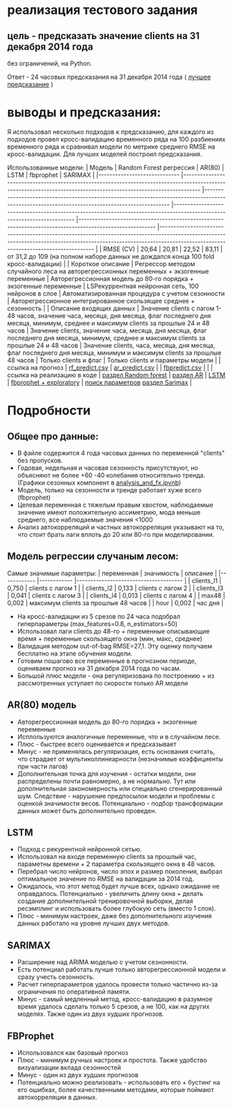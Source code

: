 # реализация тестового задания

## цель - предсказать значение clients на 31 декабря 2014 года
без ограничений, на Python.

Ответ - 24 часовых предсказания на 31 декабря 2014 года ( [лучшее предсказание](https://raw.githubusercontent.com/ksetdekov/test_predict_ts/main/rf_predict.csv) )

# выводы и предсказания:
Я использовал несколько подходов к предсказанию, для каждого из подходов провел кросс-валидацию временного ряда на 100 разбиениях временного ряда и сравнивал модели по метрике среднего RMSE на кросс-валидации. Для лучших моделей построил предсказания.


Использованные модели:
| Модель                      	| Random Forest регрессия                                                                                                                                          	| AR(80)                                                                                                                                        	| LSTM                                                                                                                   	| fbprophet                                                                                               	| SARIMAX                                                                                                                                                                                                          	|
|-----------------------------	|------------------------------------------------------------------------------------------------------------------------------------------------------------------	|-----------------------------------------------------------------------------------------------------------------------------------------------	|------------------------------------------------------------------------------------------------------------------------	|---------------------------------------------------------------------------------------------------------	|------------------------------------------------------------------------------------------------------------------------------------------------------------------------------------------------------------------	|
| RMSE (CV)                   	| 20,64                                                                                                                                                            	| 20,81                                                                                                                                         	| 22,52                                                                                                                  	| 83,11                                                                                                   	| от 31,2 до  109 (на полном наборе данных не дождался конца 100 fold кросс-валидации)                                                                                                                                              	|
| Короткое описание           	| Регрессор методом случайного леса на авторегрессионных переменных + экзогенные переменные                                                                        	| Авторегрессионная модель до 80-го порядка + экзогенные переменные                                                                             	| LSРекуррентная нейронная сеть, 100 нейронов в слое                                                                     	| Автоматизированная процедура с учетом сезонности                                                        	| Авторегрессионное интегрированное скользящее среднее + сезонность                                                                                                                                                	|
| Описание входящих данных    	| Значение clients с лагом 1-48 часов, значение часа, месяца, дня месяца, флаг последнего дня месяца, минимум, среднее и максимум clients за прошлые 24 и 48 часов 	| Значение clients, значение часа, месяца, дня месяца, флаг последнего дня месяца, минимум, среднее и максимум clients за прошлые 24 и 48 часов 	| Значение clients, часа, месяца, дня месяца, флаг последнего дня месяца, минимум и максимум clients за прошлые 48 часов 	| Только clients и флаг                                                                                   	| Только clients и параметры модели                                                                                                                                                                                	|
| ссылка на прогноз           	| [rf_predict.csv](https://github.com/ksetdekov/test_predict_ts/blob/main/rf_predict.csv)                                                                          	| [ar_predict.csv](https://github.com/ksetdekov/test_predict_ts/blob/main/ar_predict.csv)                                                       	|                                                                                                                        	| [fbpredict.csv](https://github.com/ksetdekov/test_predict_ts/blob/main/fbpredict.csv)                   	|                                                                                                                                                                                                                  	|
| ссылка на реализацию в коде 	| [раздел Random forest](https://github.com/ksetdekov/test_predict_ts/blob/main/analysis_and_fx_arima_and_rf.ipynb)                                                	| [раздел AR](https://github.com/ksetdekov/test_predict_ts/blob/main/analysis_and_fx_arima_and_rf.ipynb)                                        	| [LSTM](https://github.com/ksetdekov/test_predict_ts/blob/main/LSTM.ipynb)                                              	| [fbprophet + exploratory](https://github.com/ksetdekov/test_predict_ts/blob/main/analysis_and_fx.ipynb) 	| [поиск параметров](https://github.com/ksetdekov/test_predict_ts/blob/main/sarimax_grid_search.ipynb) [раздел Sarimax](https://github.com/ksetdekov/test_predict_ts/blob/main/analysis_and_fx_arima_and_rf.ipynb) 	|

# Подробности
## Общее про данные:
* В файле содержится 4 года часовых данных по переменной "clients" без пропусков.
* Годовая, недельная и часовая сезонность присутствуют, но объясняют не более +60 -40 колебания  относительно тренда. (Графики сезонных компонент в [analysis_and_fx.ipynb](https://github.com/ksetdekov/test_predict_ts/blob/main/analysis_and_fx.ipynb))
* Модель, только на сезонности и тренде работает хуже всего (fbprophet)
* Целевая переменная с тяжелым правым хвостом, наблюдаемые значение имеют положительную ассиметрию, мода меньше среднего, все наблюдаемые значения  <1000
* Анализ автокорреляций и частных автокорреляция указывают на то, что стоит брать лаги вплоть до 20 или 80-го при моделировании.

## Модель регрессии случаным лесом:
Самые значимые параметры:
| переменная 	| значимость 	| описание                             	|
|------------	|------------	|--------------------------------------	|
| clients_l1 	| 0,750      	| clients с лагом 1                    	|
| clients_l2 	| 0,133      	| clients с лагом 2                    	|
| clients_l3 	| 0,041      	| clients с лагом 3                    	|
| clients_l4 	| 0,013      	| clients с лагом 4                    	|
| max48      	| 0,002      	| максимум clients за прошлые 48 часов 	|
| hour       	| 0,002      	| час дня                              	|
* На кросс-валидации из 5 срезов по 24 часа подобрал гиперпараметры (max_features=0.8, n_estimators=50)
* Использовал лаги clients до 48-го + переменные описывающие время + переменные скользящего окна (мин, макс, среднее)
* Валидация методом out-of-bag RMSE=27,1. Эту оценку получаем бесплатно на этапе обучения модели.
* Готовим пошагово все переменные в прогнозном периоде, оцениваем прогноз на 31 декабря 2014 года по часам.
* Большой плюс модели - она регуляризована по построению + из рассмотренных уступает по скорости только AR модели

## AR(80) модель
* Авторегрессионная модель до 80-го порядка + экзогенные переменные
* Исплользуются аналогичные переменные, что и в случайном лесе.
* Плюс - быстрее всего оценивается и предсказывает
* Минус - не применялась регуляризация, есть основания считать, что страдает от мультиколлинеарности (незначимые коэффициенты при части лагов)
* Дополнительная точка для изучения - остатки модели, они распределены почти равномерно, а не нормально. Тут или дополнительная закономерность или специально сгенерированный шум. Следствие - нарушение предпосылок модели и проблемы с оценкой значимости весов. Потенциально - подбор трансформации данных может быть дополнительно проведен.

## LSTM
* Подход с рекурентной нейронной сетью.
* Использовал на входе переменную clients за прошлый час, параметны времени + 2 параметра скользящего окна в 48 часов.
* Перебрал число нейронов, число эпох и размер поколения, выбрал оптимальное значение по RMSE на валидации за 2014 год.
* Ожидалось, что этот метод будет лучше всех, однако ожидание не оправдалось. Потенциально - увеличить длину окна + делать создание дополнительной тренировочной выборки, делая ресэмплинг и использовать более глубокую сеть (вместо 1 слоя).
* Плюс - минимум настроек, даже без дополнительного изучения данных работало на уровне лучших двух методов.

## SARIMAX
* Расширение над ARIMA моделью с учетом сезнонности.
* Есть потенциал работать лучше только авторегрессионной модели и сразу учесть сезонность.
* Расчет гиперпараметров удалось провести только частично из-за ограничения по оперативной памяти.
* Минус - самый медленный метод, кросс-валидацию в разумное время удалось сделать только 5 срезов, а не 100, как на других моделях. Также один из двух худших прогнозов.

## FBProphet
* Использовался как базовый прогноз
* Плюс - минимум ручных настроек и простота. Также удобство визуализации вклада сезонностей
* Минус - один из двух худших прогнозов
* Потенциально можно реализовать - использовать его + бустинг на его ошибках, более качественными методами, которые поймают автокорреляции в данных.


